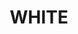 ---
title: "WHITE"
price: "TBA"
desc: "Opis nije dostupan"
img_path: "/assets/img/A.MIG-3016.jpg"
brand: AMMO
available: true
cat: "weathering"
subcat: "PIGMENTS (35 mL)"
subsubcat: "SS"
---